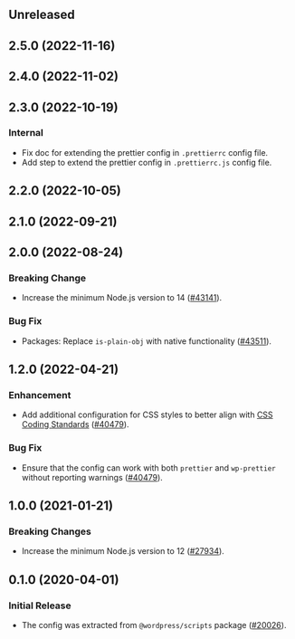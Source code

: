 <!-- Learn how to maintain this file at https://github.com/WordPress/gutenberg/tree/HEAD/packages#maintaining-changelogs. -->

## Unreleased

## 2.5.0 (2022-11-16)

## 2.4.0 (2022-11-02)

## 2.3.0 (2022-10-19)

### Internal

-   Fix doc for extending the prettier config in `.prettierrc` config file.
-   Add step to extend the prettier config in `.prettierrc.js` config file.

## 2.2.0 (2022-10-05)

## 2.1.0 (2022-09-21)

## 2.0.0 (2022-08-24)

### Breaking Change

-   Increase the minimum Node.js version to 14 ([#43141](https://github.com/WordPress/gutenberg/pull/43141)).

### Bug Fix

-   Packages: Replace `is-plain-obj` with native functionality ([#43511](https://github.com/WordPress/gutenberg/pull/43511)).

## 1.2.0 (2022-04-21)

### Enhancement

-   Add additional configuration for CSS styles to better align with [CSS Coding Standards](https://developer.wordpress.org/coding-standards/wordpress-coding-standards/css/) ([#40479](https://github.com/WordPress/gutenberg/pull/40479)).

### Bug Fix

-   Ensure that the config can work with both `prettier` and `wp-prettier` without reporting warnings ([#40479](https://github.com/WordPress/gutenberg/pull/40479)).

## 1.0.0 (2021-01-21)

### Breaking Changes

-   Increase the minimum Node.js version to 12 ([#27934](https://github.com/WordPress/gutenberg/pull/27934)).

## 0.1.0 (2020-04-01)

### Initial Release

-   The config was extracted from `@wordpress/scripts` package ([#20026](https://github.com/WordPress/gutenberg/pull/20026)).
